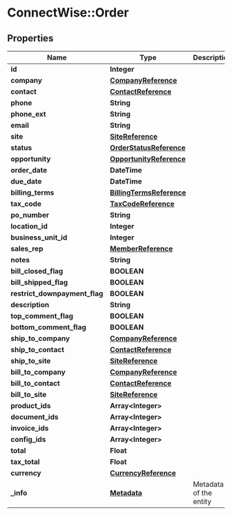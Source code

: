 # ConnectWise::Order

## Properties
Name | Type | Description | Notes
------------ | ------------- | ------------- | -------------
**id** | **Integer** |  | [optional] 
**company** | [**CompanyReference**](CompanyReference.md) |  | 
**contact** | [**ContactReference**](ContactReference.md) |  | [optional] 
**phone** | **String** |  | [optional] 
**phone_ext** | **String** |  | [optional] 
**email** | **String** |  | [optional] 
**site** | [**SiteReference**](SiteReference.md) |  | [optional] 
**status** | [**OrderStatusReference**](OrderStatusReference.md) |  | 
**opportunity** | [**OpportunityReference**](OpportunityReference.md) |  | [optional] 
**order_date** | **DateTime** |  | [optional] 
**due_date** | **DateTime** |  | [optional] 
**billing_terms** | [**BillingTermsReference**](BillingTermsReference.md) |  | [optional] 
**tax_code** | [**TaxCodeReference**](TaxCodeReference.md) |  | [optional] 
**po_number** | **String** |  | [optional] 
**location_id** | **Integer** |  | [optional] 
**business_unit_id** | **Integer** |  | [optional] 
**sales_rep** | [**MemberReference**](MemberReference.md) |  | 
**notes** | **String** |  | [optional] 
**bill_closed_flag** | **BOOLEAN** |  | [optional] 
**bill_shipped_flag** | **BOOLEAN** |  | [optional] 
**restrict_downpayment_flag** | **BOOLEAN** |  | [optional] 
**description** | **String** |  | [optional] 
**top_comment_flag** | **BOOLEAN** |  | [optional] 
**bottom_comment_flag** | **BOOLEAN** |  | [optional] 
**ship_to_company** | [**CompanyReference**](CompanyReference.md) |  | [optional] 
**ship_to_contact** | [**ContactReference**](ContactReference.md) |  | [optional] 
**ship_to_site** | [**SiteReference**](SiteReference.md) |  | [optional] 
**bill_to_company** | [**CompanyReference**](CompanyReference.md) |  | [optional] 
**bill_to_contact** | [**ContactReference**](ContactReference.md) |  | [optional] 
**bill_to_site** | [**SiteReference**](SiteReference.md) |  | [optional] 
**product_ids** | **Array&lt;Integer&gt;** |  | [optional] 
**document_ids** | **Array&lt;Integer&gt;** |  | [optional] 
**invoice_ids** | **Array&lt;Integer&gt;** |  | [optional] 
**config_ids** | **Array&lt;Integer&gt;** |  | [optional] 
**total** | **Float** |  | [optional] 
**tax_total** | **Float** |  | [optional] 
**currency** | [**CurrencyReference**](CurrencyReference.md) |  | [optional] 
**_info** | [**Metadata**](Metadata.md) | Metadata of the entity | [optional] 


